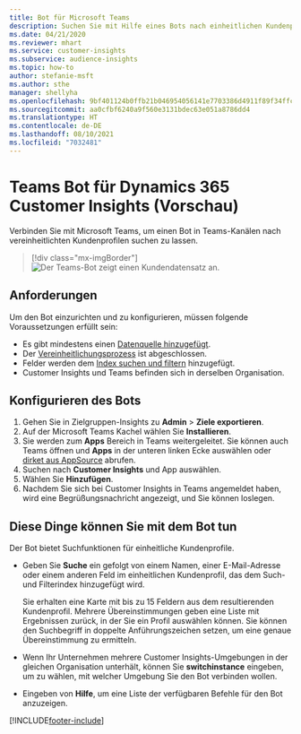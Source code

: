 ```yaml
---
title: Bot für Microsoft Teams
description: Suchen Sie mit Hilfe eines Bots nach einheitlichen Kundenprofilen in Microsoft Teams.
ms.date: 04/21/2020
ms.reviewer: mhart
ms.service: customer-insights
ms.subservice: audience-insights
ms.topic: how-to
author: stefanie-msft
ms.author: sthe
manager: shellyha
ms.openlocfilehash: 9bf401124b0ffb21b046954056141e7703386d4911f89f34ffc0fcb84bf0f4be
ms.sourcegitcommit: aa0cfbf6240a9f560e3131bdec63e051a8786dd4
ms.translationtype: HT
ms.contentlocale: de-DE
ms.lasthandoff: 08/10/2021
ms.locfileid: "7032481"
---
```

# <a name="teams-bot-for-dynamics-365-customer-insights-preview"></a>Teams Bot für Dynamics 365 Customer Insights (Vorschau)

Verbinden Sie mit Microsoft Teams, um einen Bot in Teams-Kanälen nach vereinheitlichten Kundenprofilen suchen zu lassen.

> [!div class="mx-imgBorder"]
> ![Der Teams-Bot zeigt einen Kundendatensatz an.](media/teams-bot.png "Teams Bot zeigt einen Kundendatensatz an")

## <a name="prerequisites"></a>Anforderungen

Um den Bot einzurichten und zu konfigurieren, müssen folgende Voraussetzungen erfüllt sein:

- Es gibt mindestens einen [Datenquelle hinzugefügt](data-sources.md).
- Der [Vereinheitlichungsprozess](data-unification.md) ist abgeschlossen.
- Felder werden dem [Index suchen und filtern](search-filter-index.md) hinzugefügt.
- Customer Insights und Teams befinden sich in derselben Organisation.

## <a name="configure-the-bot"></a>Konfigurieren des Bots

1. Gehen Sie in Zielgruppen-Insights zu **Admin** > **Ziele exportieren**.
1. Auf der Microsoft Teams Kachel wählen Sie **Installieren**.
1. Sie werden zum **Apps** Bereich in Teams weitergeleitet. Sie können auch Teams öffnen und **Apps** in der unteren linken Ecke auswählen oder [dirket aus AppSource](https://go.microsoft.com/fwlink/?linkid=2124104) abrufen.
1. Suchen nach **Customer Insights** und App auswählen.
1. Wählen Sie **Hinzufügen**.
1. Nachdem Sie sich bei Customer Insights in Teams angemeldet haben, wird eine Begrüßungsnachricht angezeigt, und Sie können loslegen.

## <a name="things-you-can-do-with-the-bot"></a>Diese Dinge können Sie mit dem Bot tun

Der Bot bietet Suchfunktionen für einheitliche Kundenprofile.

- Geben Sie **Suche** ein gefolgt von einem Namen, einer E-Mail-Adresse oder einem anderen Feld im einheitlichen Kundenprofil, das dem Such- und Filterindex hinzugefügt wird.

  Sie erhalten eine Karte mit bis zu 15 Feldern aus dem resultierenden Kundenprofil. Mehrere Übereinstimmungen geben eine Liste mit Ergebnissen zurück, in der Sie ein Profil auswählen können. Sie können den Suchbegriff in doppelte Anführungszeichen setzen, um eine genaue Übereinstimmung zu ermitteln.

- Wenn Ihr Unternehmen mehrere Customer Insights-Umgebungen in der gleichen Organisation unterhält, können Sie **switchinstance** eingeben, um zu wählen, mit welcher Umgebung Sie den Bot verbinden wollen.

- Eingeben von **Hilfe**, um eine Liste der verfügbaren Befehle für den Bot anzuzeigen.  


[!INCLUDE[footer-include](../includes/footer-banner.md)]